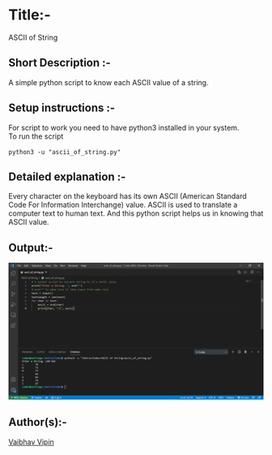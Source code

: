 # Title:-
  ASCII of String

## Short Description :-
  A simple python script to know each ASCII value of a string. 

## Setup instructions :- 
  For script to work you need to have python3 installed in your system. <br>
  To run the script
  ```
  python3 -u "ascii_of_string.py"
  
  ```
## Detailed explanation :- 
  Every character on the keyboard has its own ASCII (American Standard Code For Information Interchange) value. ASCII is used to translate a computer text to human text.
  And this python script helps us in knowing that ASCII value.

## Output:- 
  <p align = "center">
  <img src="Images/ascii_of_string.png"/>
  </p>
  
## Author(s):-
  [Vaibhav Vipin](http://github.com/Vaibhav-Vipin)
